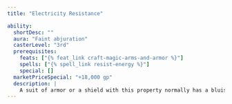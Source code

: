 ```yaml
---
title: "Electricity Resistance"

ability:
  shortDesc: ""
  aura: "Faint abjuration"
  casterLevel: "3rd"
  prerequisites:
    feats: ["{% feat_link craft-magic-arms-and-armor %}"]
    spells: ["{% spell_link resist-energy %}"]
    special: []
  marketPriceSpecial: "+18,000 gp"
  description: |
    A suit of armor or a shield with this property normally has a bluish hue and often bears a storm or lightning motif. The armor absorbs the first 10 points of electricity damage per attack that the wearer would normally take (similar to the {% spell_link resist-energy %} spell).
---
```

